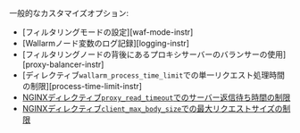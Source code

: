 一般的なカスタマイズオプション:

* [フィルタリングモードの設定][waf-mode-instr]
* [Wallarmノード変数のログ記録][logging-instr]
* [フィルタリングノードの背後にあるプロキシサーバーのバランサーの使用][proxy-balancer-instr]
* [ディレクティブ`wallarm_process_time_limit`での単一リクエスト処理時間の制限][process-time-limit-instr]
* [NGINXディレクティブ`proxy_read_timeout`でのサーバー返信待ち時間の制限](https://nginx.org/en/docs/http/ngx_http_proxy_module.html#proxy_read_timeout)
* [NGINXディレクティブ`client_max_body_size`での最大リクエストサイズの制限](https://nginx.org/en/docs/http/ngx_http_core_module.html#client_max_body_size)